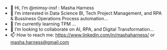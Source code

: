- 👋 Hi, I’m @mimsy-insf : Masha Harness
- 👀 I’m interested in Data Science BI, Tech Project Management, and RPA & Bussiness Operations Process automation...
- 🌱 I’m currently learning TPM ...
- 💞️ I’m looking to collaborate on AI, RPA, and Digital Transformation...
- 📫 How to reach me: https://www.linkedin.com/in/mashaharness/ or masha.harness@gmail.com

<!---
mimsy-insf/mimsy-insf is a ✨ special ✨ repository because its `README.md` (this file) appears on your GitHub profile.
You can click the Preview link to take a look at your changes.
--->
